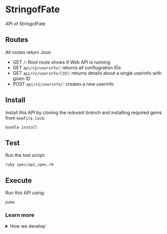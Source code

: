 # StringofFate

API of StringofFate

## Routes

All routes return Json

- GET `/`: Root route shows if Web API is running
- GET `api/v1/userinfo/`: returns all confiugration IDs
- GET `api/v1/userinfo/[ID]`: returns details about a single userinfo with given ID
- POST `api/v1/userinfo/`: creates a new userinfo

## Install

Install this API by cloning the *relevant branch* and installing required gems from `Gemfile.lock`:

```shell
bundle install
```

## Test

Run the test script:

```shell
ruby spec/api_spec.rb
```

## Execute

Run this API using:

```shell
puma
```

### Learn more
<details>
<summary>How we develop`</summary>

- We use "dev" branch to manage conflict.

</details>